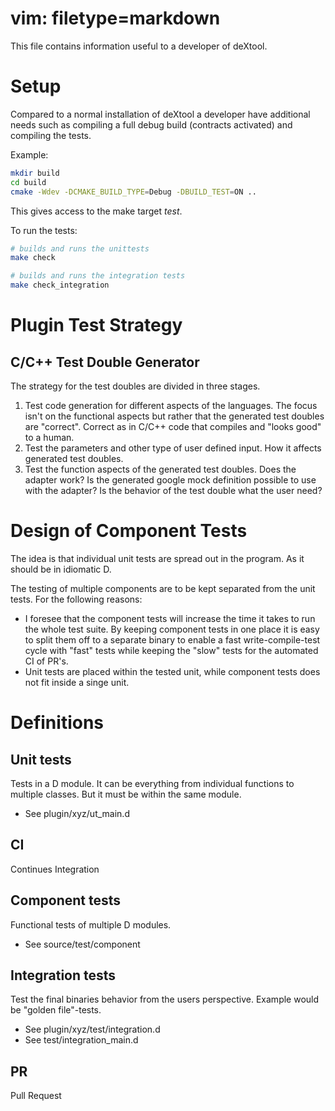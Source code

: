 # vim: filetype=markdown

This file contains information useful to a developer of deXtool.

# Setup
Compared to a normal installation of deXtool a developer have additional needs
such as compiling a full debug build (contracts activated) and compiling the
tests.

Example:
```sh
mkdir build
cd build
cmake -Wdev -DCMAKE_BUILD_TYPE=Debug -DBUILD_TEST=ON ..
```

This gives access to the make target _test_.

To run the tests:
```sh
# builds and runs the unittests
make check

# builds and runs the integration tests
make check_integration
```

# Plugin Test Strategy

## C/C++ Test Double Generator
The strategy for the test doubles are divided in three stages.

1. Test code generation for different aspects of the languages.
    The focus isn't on the functional aspects but rather that the generated
    test doubles are "correct". Correct as in C/C++ code that compiles and
    "looks good" to a human.
2. Test the parameters and other type of user defined input.
    How it affects generated test doubles.
3. Test the function aspects of the generated test doubles.
    Does the adapter work?
    Is the generated google mock definition possible to use with the adapter?
    Is the behavior of the test double what the user need?

# Design of Component Tests

The idea is that individual unit tests are spread out in the program. As it
should be in idiomatic D.

The testing of multiple components are to be kept separated from the unit
tests. For the following reasons:
 - I foresee that the component tests will increase the time it takes to run
   the whole test suite. By keeping component tests in one place it is easy to
   split them off to a separate binary to enable a fast write-compile-test
   cycle with "fast" tests while keeping the "slow" tests for the automated CI
   of PR's.
 - Unit tests are placed within the tested unit, while component tests does not
   fit inside a singe unit.

# Definitions

## Unit tests
Tests in a D module. It can be everything from individual functions to multiple
classes. But it must be within the same module.

 - See plugin/xyz/ut_main.d

## CI
Continues Integration

## Component tests
Functional tests of multiple D modules.

 - See source/test/component

## Integration tests
Test the final binaries behavior from the users perspective. Example would be
"golden file"-tests.

 - See plugin/xyz/test/integration.d
 - See test/integration_main.d

## PR

Pull Request

